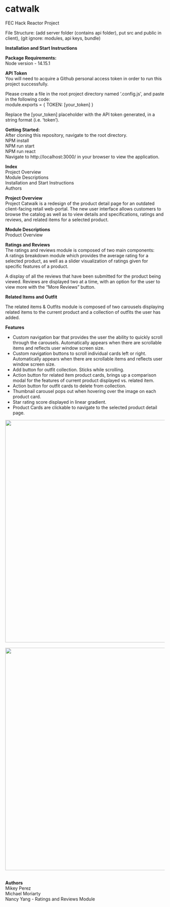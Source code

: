 # catwalk
FEC Hack Reactor Project

File Structure: (add server folder (contains api folder), put src and public in client), (git ignore: modules, api keys, bundle)

**Installation and Start Instructions**

**Package Requirements:** <br/>
Node version - 14.15.1<br/>

**API Token**<br/>
You will need to acquire a Github personal access token in order to run this project successfully.<br/>

Please create a file in the root project directory named ‘.config.js', and paste in the following code:<br/>
module.exports = { TOKEN: [your_token] }<br/>

Replace the [your_token] placeholder with the API token generated, in a string format (i.e. ‘token’).<br/>

**Getting Started:**<br/>
After cloning this repository, navigate to the root directory.<br/>
NPM install<br/>
NPM run start<br/>
NPM run react<br/>
Navigate to http://localhost:3000/ in your browser to view the application.<br/>

**Index**<br/>
Project Overview<br/>
Module Descriptions<br/>
Installation and Start Instructions<br/>
Authors<br/>

**Project Overview**<br/>
Project Catwalk is a redesign of the product detail page for an outdated client-facing retail web-portal. The new user interface allows customers to browse the catalog as well as to view details and specifications, ratings and reviews, and related items for a selected product. <br/>

**Module Descriptions**<br/>
Product Overview<br/>

**Ratings and Reviews**<br/>
The ratings and reviews module is composed of two main components:<br/>
A ratings breakdown module which provides the average rating for a selected product, as well as a slider visualization of ratings given for specific features of a product.<br/>

A display of all the reviews that have been submitted for the product being viewed. Reviews are displayed two at a time, with an option for the user to view more with the “More Reviews” button.<br/>


**Related Items and Outfit**<br/>

The related items & Outfits module is composed of two carousels displaying related items to the current product and a collection of outfits the user has added.<br/>

**Features**<br/>

 - Custom navigation bar that provides the user the ability to quickly scroll through the carousels. Automatically appears when there are scrollable items and reflects user window screen size.
 - Custom navigation buttons to scroll individual cards left or right. Automatically appears when there are scrollable items and reflects user window screen size.
 - Add button for outfit collection. Sticks while scrolling.
 - Action button for related item product cards, brings up a comparison modal for the features of current product displayed vs. related item.
 - Action button for outfit cards to delete from collection.
 - Thumbnail carousel pops out when hovering over the image on each product card.
 - Star rating score displayed in linear gradient.
 - Product Cards are clickable to navigate to the selected product detail page.

<div style="text-align:center"><img src="https://user-images.githubusercontent.com/73146132/115306581-e484d980-a11c-11eb-8120-28186032c525.gif" width="1000" height="700"></div><br/>


<div style="text-align:center"><img src="https://user-images.githubusercontent.com/73146132/115306693-0bdba680-a11d-11eb-9b6e-e6480d3f90e7.gif" width="1000" height="700"></div><br/>

**Authors**<br/>
Mikey Perez<br/>
Michael Moriarty<br/>
Nancy Yang - Ratings and Reviews Module<br/>
